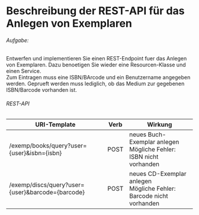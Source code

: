 
# Beschreibung der REST-API für das Anlegen von Exemplaren

###### Aufgabe:
Entwerfen und implementieren Sie einen REST-Endpoint fuer das Anlegen von Exemplaren. Dazu
benoetigen Sie wieder eine Resourcen-Klasse und einen Service.<br />
Zum Eintragen muss eine ISBN/BArcode und ein Benutzername angegeben werden. Geprueft werden
muss lediglich, ob das Medium zur gegebenen ISBN/Barcode vorhanden ist.

###### REST-API
| URI-Template      | Verb          | Wirkung  |
| -------------     |-------------  | ------   |
| /exemp/books/query?user={user}&isbn={isbn}               | POST          | neues Buch-Exemplar anlegen<br />Mögliche Fehler: ISBN nicht vorhanden|
| /exemp/discs/query?user={user}&barcode={barcode}         | POST          | neues CD-Exemplar anlegen<br />Mögliche Fehler: Barcode nicht vorhanden|